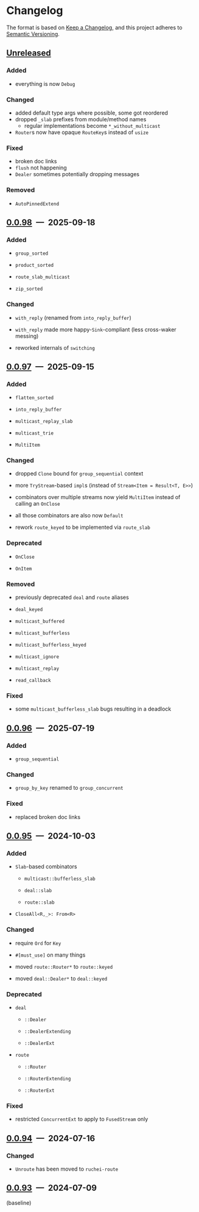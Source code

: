 # Changelog

The format is based on [Keep a Changelog](https://keepachangelog.com/en/1.1.0/),
and this project adheres to [Semantic Versioning](https://semver.org/spec/v2.0.0.html).

## [Unreleased]

### Added

- everything is now `Debug`

### Changed

- added default type args where possible, some got reordered
- dropped `_slab` prefixes from module/method names
  - regular implementations become `*_without_multicast`
- `Router`s now have opaque `RouteKey`s instead of `usize`

### Fixed

- broken doc links
- `flush` not happening
- `Dealer` sometimes potentially dropping messages

### Removed

- `AutoPinnedExtend`

## [0.0.98] — 2025-09-18

### Added

- `group_sorted`

- `product_sorted`

- `route_slab_multicast`

- `zip_sorted`

### Changed

- `with_reply` (renamed from `into_reply_buffer`)

- `with_reply` made more happy-`Sink`-compliant (less cross-waker messing)

- reworked internals of `switching`

## [0.0.97] — 2025-09-15

### Added

- `flatten_sorted`

- `into_reply_buffer`

- `multicast_replay_slab`

- `multicast_trie`

- `MultiItem`

### Changed

- dropped `Clone` bound for `group_sequential` context

- more `TryStream`-based `impl`s (instead of `Stream<Item = Result<T, E>>`)

- combinators over multiple streams now yield `MultiItem` instead of calling an `OnClose`

- all those combinators are also now `Default`

- rework `route_keyed` to be implemented via `route_slab`

### Deprecated

- `OnClose`

- `OnItem`

### Removed

- previously deprecated `deal` and `route` aliases

- `deal_keyed`

- `multicast_buffered`

- `multicast_bufferless`

- `multicast_bufferless_keyed`

- `multicast_ignore`

- `multicast_replay`

- `read_callback`

### Fixed

- some `multicast_bufferless_slab` bugs resulting in a deadlock

## [0.0.96] — 2025-07-19

### Added

- `group_sequential`

### Changed

- `group_by_key` renamed to `group_concurrent`

### Fixed

- replaced broken doc links

## [0.0.95] — 2024-10-03

### Added

- `Slab`-based combinators

  - `multicast::bufferless_slab`

  - `deal::slab`

  - `route::slab`

- `CloseAll<R,_>: From<R>`

### Changed

- require `Ord` for `Key`

- `#[must_use]` on many things

- moved `route::Router*` to `route::keyed`

- moved `deal::Dealer*` to `deal::keyed`

### Deprecated

- `deal`

  - `::Dealer`

  - `::DealerExtending`

  - `::DealerExt`

- `route`

  - `::Router`

  - `::RouterExtending`

  - `::RouterExt`

### Fixed

- restricted `ConcurrentExt` to apply to `FusedStream` only

## [0.0.94] — 2024-07-16

### Changed

- `Unroute` has been moved to `ruchei-route`

## [0.0.93] — 2024-07-09

(baseline)

[unreleased]: https://github.com/parrrate/ruchei/compare/0.0.98...HEAD
[0.0.98]: https://github.com/parrrate/ruchei/compare/0.0.97...0.0.98
[0.0.97]: https://github.com/parrrate/ruchei/compare/0.0.96...0.0.97
[0.0.96]: https://github.com/parrrate/ruchei/compare/0.0.95...0.0.96
[0.0.95]: https://github.com/parrrate/ruchei/compare/0.0.94...0.0.95
[0.0.94]: https://github.com/parrrate/ruchei/compare/0.0.93...0.0.94
[0.0.93]: https://github.com/parrrate/ruchei/releases/tag/0.0.93
